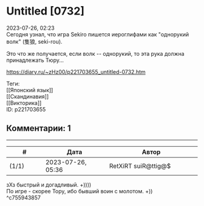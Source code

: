 Untitled [0732]
===============

  
2023-07-26, 02:23  
 Сегодня узнал, что игра Sekiro пишется иероглифами как "однорукий волк" (隻狼, seki-rou).   
   
 Это что же получается, если волк -- однорукий, то эта рука должна принадлежать Тюру...   
  
<https://diary.ru/~zHz00/p221703655_untitled-0732.htm>  
  
Теги:  
[[Японский язык]]  
[[Скандинавия]]  
[[Викторика]]  
ID: p221703655  


Комментарии: 1
--------------

  


---



|         #         |              Дата              |                     Автор                     |           ID           |
| --- | --- | --- | --- |
| (1/1) | 2023-07-26, 05:36 | RetXiRT suiR@ttig@$ | c755943857 |

  
 зХз быстрый и догадливый. +))))   
 По игре - скорее Тору, ибо бывший воин с молотом. +))   
 ^c755943857